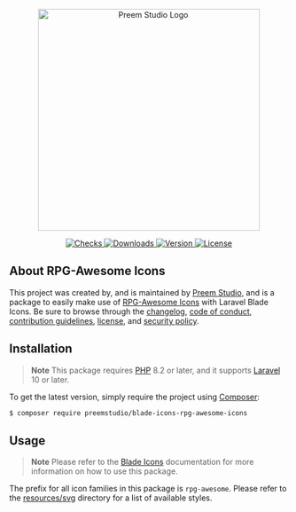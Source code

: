 <p align="center">
    <a href="https://preem.studio" target="_blank">
        <img src="https://raw.githubusercontent.com/PreemStudio/assets/main/logo-text.svg" width="400" alt="Preem Studio Logo" />
    </a>
</p>

<p align="center">
    <a href="https://github.com/PreemStudio/blade-icons-rpg-awesome-icons/actions">
        <img src="https://badge.sh/github/check-runs/PreemStudio/blade-icons-rpg-awesome-icons" alt="Checks" />
    </a>
    <a href="https://packagist.org/packages/preemstudio/blade-icons-rpg-awesome-icons">
        <img src="https://badge.sh/packagist/downloads/PreemStudio/blade-icons-rpg-awesome-icons" alt="Downloads" />
    </a>
    <a href="https://packagist.org/packages/preemstudio/blade-icons-rpg-awesome-icons">
        <img src="https://badge.sh/packagist/version/PreemStudio/blade-icons-rpg-awesome-icons" alt="Version" />
    </a>
    <a href="https://packagist.org/packages/preemstudio/blade-icons-rpg-awesome-icons">
        <img src="https://badge.sh/packagist/license/PreemStudio/blade-icons-rpg-awesome-icons" alt="License" />
    </a>
</p>

## About RPG-Awesome Icons

This project was created by, and is maintained by [Preem Studio](https://github.com/PreemStudio), and is a package to easily make use of [RPG-Awesome Icons](https://github.com/nagoshiashumari/rpg-awesome-raw/) with Laravel Blade Icons. Be sure to browse through the [changelog](CHANGELOG.md), [code of conduct](.github/CODE_OF_CONDUCT.md), [contribution guidelines](.github/CONTRIBUTING.md), [license](LICENSE), and [security policy](.github/SECURITY.md).

## Installation

> **Note**
> This package requires [PHP](https://www.php.net/) 8.2 or later, and it supports [Laravel](https://laravel.com/) 10 or later.

To get the latest version, simply require the project using [Composer](https://getcomposer.org/):

```bash
$ composer require preemstudio/blade-icons-rpg-awesome-icons
```

## Usage

> **Note**
> Please refer to the [Blade Icons](https://github.com/PreemStudio/blade-icons) documentation for more information on how to use this package.

The prefix for all icon families in this package is `rpg-awesome`. Please refer to the [resources/svg](/resources/svg) directory for a list of available styles.
